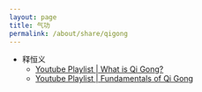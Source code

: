 ```yaml
---
layout: page
title: 气功
permalink: /about/share/qigong
---
```




- 释恒义
  - [Youtube Playlist | What is Qi Gong? ](https://www.youtube.com/playlist?list=PL2OhuBUEg0TR_Bc60CLuxH93yujfy29XY)
  - [Youtube Playlist | Fundamentals of Qi Gong](https://www.youtube.com/playlist?list=PL2OhuBUEg0TQn4Jg4GfKdvWWPPAodR8is)